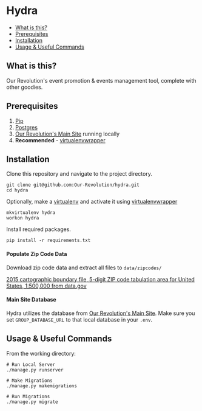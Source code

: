 Hydra
=========================

* [What is this?](#what-is-this)
* [Prerequisites](#prerequisites)
* [Installation](#installation)
* [Usage & Useful Commands](#usage-&-useful-commands)

What is this?
-------------------
Our Revolution's event promotion & events management tool, complete with other goodies.

Prerequisites
-------------------
1. [Pip](https://pip.pypa.io/en/stable/installing/)
2. [Postgres](https://www.postgresql.org/download/)
3. [Our Revolution's Main Site](https://github.com/Our-Revolution/site) running locally
3. **Recommended** - [virtualenvwrapper](https://virtualenvwrapper.readthedocs.io/en/latest/)

Installation
-------------------
Clone this repository and navigate to the project directory.
```
git clone git@github.com:Our-Revolution/hydra.git
cd hydra
```
Optionally, make a [virtualenv](https://pypi.python.org/pypi/virtualenv) and activate it using [virtualenvwrapper](https://virtualenvwrapper.readthedocs.io/en/latest/)
```
mkvirtualenv hydra
workon hydra
```
Install required packages.
```
pip install -r requirements.txt
```
#### Populate Zip Code Data
Download zip code data and extract all files to `data/zipcodes/`

[2015 cartographic boundary file, 5-digit ZIP code tabulation area for United States, 1:500,000 from data.gov](http://www2.census.gov/geo/tiger/GENZ2015/shp/cb_2015_us_zcta510_500k.zip)

#### Main Site Database
Hydra utilizes the database from [Our Revolution's Main Site](https://github.com/Our-Revolution/site). Make sure you set `GROUP_DATABASE_URL` to that local database in your `.env`.

Usage & Useful Commands
-------------------
From the working directory:

```
# Run Local Server
./manage.py runserver

# Make Migrations
./manage.py makemigrations

# Run Migrations
./manage.py migrate
```
